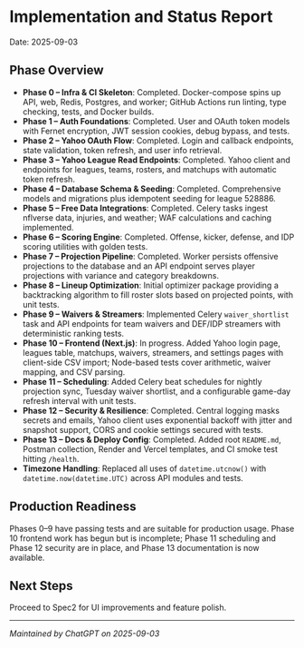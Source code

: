 # Implementation and Status Report

Date: 2025-09-03

## Phase Overview
- **Phase 0 – Infra & CI Skeleton**: Completed. Docker-compose spins up API, web, Redis, Postgres, and worker; GitHub Actions run linting, type checking, tests, and Docker builds.
- **Phase 1 – Auth Foundations**: Completed. User and OAuth token models with Fernet encryption, JWT session cookies, debug bypass, and tests.
- **Phase 2 – Yahoo OAuth Flow**: Completed. Login and callback endpoints, state validation, token refresh, and user info retrieval.
- **Phase 3 – Yahoo League Read Endpoints**: Completed. Yahoo client and endpoints for leagues, teams, rosters, and matchups with automatic token refresh.
- **Phase 4 – Database Schema & Seeding**: Completed. Comprehensive models and migrations plus idempotent seeding for league 528886.
- **Phase 5 – Free Data Integrations**: Completed. Celery tasks ingest nflverse data, injuries, and weather; WAF calculations and caching implemented.
- **Phase 6 – Scoring Engine**: Completed. Offense, kicker, defense, and IDP scoring utilities with golden tests.
- **Phase 7 – Projection Pipeline**: Completed. Worker persists offensive projections to the database and an API endpoint serves player projections with variance and category breakdowns.
- **Phase 8 – Lineup Optimization**: Initial optimizer package providing a backtracking algorithm to fill roster slots based on projected points, with unit tests.
- **Phase 9 – Waivers & Streamers**: Implemented Celery `waiver_shortlist` task and API endpoints for team waivers and DEF/IDP streamers with deterministic ranking tests.
- **Phase 10 – Frontend (Next.js)**: In progress. Added Yahoo login page, leagues table, matchups, waivers, streamers, and settings pages with client-side CSV import; Node-based tests cover arithmetic, waiver mapping, and CSV parsing.
- **Phase 11 – Scheduling**: Added Celery beat schedules for nightly projection sync, Tuesday waiver shortlist, and a configurable game-day refresh interval with unit tests.
- **Phase 12 – Security & Resilience**: Completed. Central logging masks secrets and emails, Yahoo client uses exponential backoff with jitter and snapshot support, CORS and cookie settings secured with tests.
- **Phase 13 – Docs & Deploy Config**: Completed. Added root `README.md`, Postman collection, Render and Vercel templates, and CI smoke test hitting `/health`.
- **Timezone Handling**: Replaced all uses of `datetime.utcnow()` with `datetime.now(datetime.UTC)` across API modules and tests.

## Production Readiness
Phases 0–9 have passing tests and are suitable for production usage. Phase 10 frontend work has begun but is incomplete; Phase 11 scheduling and Phase 12 security are in place, and Phase 13 documentation is now available.

## Next Steps
Proceed to Spec2 for UI improvements and feature polish.

---

*Maintained by ChatGPT on 2025-09-03*

